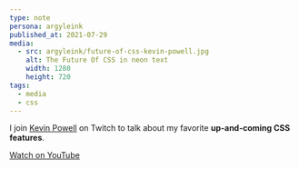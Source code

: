 ```yaml
---
type: note
persona: argyleink
published_at: 2021-07-29
media:
  - src: argyleink/future-of-css-kevin-powell.jpg
    alt: The Future Of CSS in neon text
    width: 1280
    height: 720
tags: 
  - media
  - css
---
```


I join [Kevin Powell](https://www.youtube.com/@KevinPowell) on Twitch to talk about my favorite **up-and-coming CSS features**.

[Watch on YouTube](https://www.youtube.com/watch?v=nGby4hd7gtM)